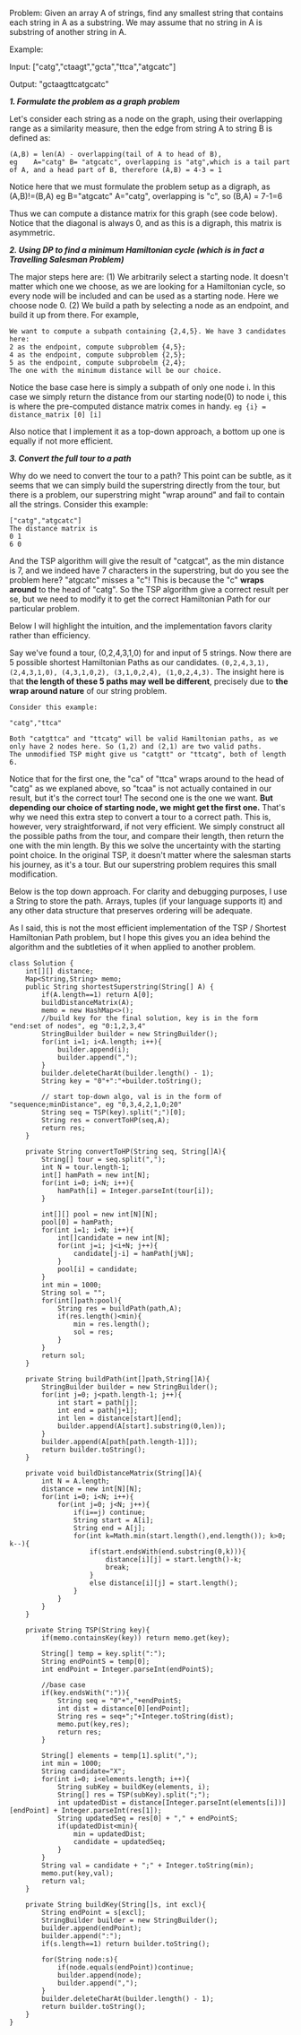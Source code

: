 Problem: Given an array A of strings, find any smallest string that contains each string in A as a substring. We may assume that no string in A is substring of another string in A.

Example:

Input: ["catg","ctaagt","gcta","ttca","atgcatc"]

Output: "gctaagttcatgcatc"

***1. Formulate the problem as a graph problem***

Let's consider each string as a node on the graph, using their overlapping range as a similarity measure, then the edge from string A to string B is defined as:
```
(A,B) = len(A) - overlapping(tail of A to head of B), 
eg    A="catg" B= "atgcatc", overlapping is "atg",which is a tail part of A, and a head part of B, therefore (A,B) = 4-3 = 1
```
Notice here that we must formulate the problem setup as a digraph, as (A,B)!=(B,A)
eg   B="atgcatc" A="catg", overlapping is "c", so (B,A) = 7-1=6

Thus we can compute a distance matrix for this graph (see code below). Notice that the diagonal is always 0, and as this is a digraph, this matrix is asymmetric.

***2. Using DP to find a minimum Hamiltonian cycle (which is in fact a Travelling Salesman Problem)***

The major steps here are:
(1) We arbitrarily select a starting node. It doesn't matter which one we choose, as we are looking for a Hamiltonian cycle, so every node will be included and can be used as a starting node. Here we choose node 0.
(2) We build a path by selecting a node as an endpoint, and build it up from there. For example,

```
We want to compute a subpath containing {2,4,5}. We have 3 candidates here:
2 as the endpoint, compute subproblem {4,5};
4 as the endpoint, compute subproblem {2,5};
5 as the endpoint, compute subprobelm {2,4};
The one with the minimum distance will be our choice.
```

Notice the base case here is simply a subpath of only one node i. In this case we simply return the distance from our starting node(0) to node i, this is where the pre-computed distance matrix comes in handy.
`eg {i} = distance_matrix [0] [i]`

Also notice that I implement it as a top-down approach, a bottom up one is equally if not more efficient.

***3. Convert the full tour to a path***

Why do we need to convert the tour to a path? This point can be subtle, as it seems that we can simply build the superstring directly from the tour, but there is a problem, our superstring might "wrap around" and fail to contain all the strings. Consider this example:

```
["catg","atgcatc"]
The distance matrix is
0 1
6 0
```

And the TSP algorithm will give the result of "catgcat", as the min distance is 7, and we indeed have 7 characters in the superstring, but do you see the problem here? "atgcatc" misses a "c"! This is because the "c" **wraps around** to the head of "catg". So the TSP algorithm give a correct result per se, but we need to modify it to get the correct Hamiltonian Path for our particular problem.

Below I will highlight the intuition, and the implementation favors clarity rather than efficiency.

Say we've found a tour, (0,2,4,3,1,0) for and input of 5 strings.
Now there are 5 possible shortest Hamiltonian Paths as our candidates.
`(0,2,4,3,1), (2,4,3,1,0), (4,3,1,0,2), (3,1,0,2,4), (1,0,2,4,3).`
The insight here is that **the length of these 5 paths may well be different**, precisely due to **the wrap around nature** of our string problem.

```
Consider this example:

"catg","ttca"

Both "catgttca" and "ttcatg" will be valid Hamiltonian paths, as we only have 2 nodes here. So (1,2) and (2,1) are two valid paths.
The unmodified TSP might give us "catgtt" or "ttcatg", both of length 6. 
```
Notice that for the first one, the "ca" of "ttca" wraps around to the head of "catg" as we explaned above, so "tcaa" is not actually contained in our result, but it's the correct tour! The second one is the one we want. **But depending our choice of starting node, we might get the first one.** That's why we need this extra step to convert a tour to a correct path.
This is, however, very straightforward, if not very efficient. We simply construct all the possible paths from the tour, and compare their length, then return the one with the min length. By this we solve the uncertainty with the starting point choice. In the original TSP, it doesn't matter where the salesman starts his journey, as it's a tour. But our superstring problem requires this small modification.

Below is the top down approach. For clarity and debugging purposes, I use a String to store the path. Arrays, tuples (if your language supports it) and any other data structure that preserves ordering will be adequate.

As I said, this is not the most efficient implementation of the TSP / Shortest Hamiltonian Path problem, but I hope this gives you an idea behind the algorithm and the subtleties of it when applied to another problem.

```
class Solution {
    int[][] distance;
    Map<String,String> memo;
    public String shortestSuperstring(String[] A) {
        if(A.length==1) return A[0];
        buildDistanceMatrix(A);
        memo = new HashMap<>();
        //build key for the final solution, key is in the form "end:set of nodes", eg "0:1,2,3,4"
        StringBuilder builder = new StringBuilder();
        for(int i=1; i<A.length; i++){
            builder.append(i);
            builder.append(",");
        }
        builder.deleteCharAt(builder.length() - 1);
        String key = "0"+":"+builder.toString();
        
        // start top-down algo, val is in the form of "sequence;minDistance", eg "0,3,4,2,1,0;20"
        String seq = TSP(key).split(";")[0];
        String res = convertToHP(seq,A);
        return res;
    }
    
    private String convertToHP(String seq, String[]A){
        String[] tour = seq.split(",");
        int N = tour.length-1;
        int[] hamPath = new int[N];
        for(int i=0; i<N; i++){
            hamPath[i] = Integer.parseInt(tour[i]);
        }
        
        int[][] pool = new int[N][N];
        pool[0] = hamPath;
        for(int i=1; i<N; i++){
            int[]candidate = new int[N];
            for(int j=i; j<i+N; j++){
                candidate[j-i] = hamPath[j%N];
            }
            pool[i] = candidate;
        }
        int min = 1000;
        String sol = "";
        for(int[]path:pool){
            String res = buildPath(path,A);
            if(res.length()<min){
                min = res.length();
                sol = res;
            }
        }
        return sol;
    }
    
    private String buildPath(int[]path,String[]A){
        StringBuilder builder = new StringBuilder();
        for(int j=0; j<path.length-1; j++){
            int start = path[j];
            int end = path[j+1];
            int len = distance[start][end];
            builder.append(A[start].substring(0,len));
        }
        builder.append(A[path[path.length-1]]);
        return builder.toString();
    }
    
    private void buildDistanceMatrix(String[]A){
        int N = A.length;
        distance = new int[N][N];
        for(int i=0; i<N; i++){
            for(int j=0; j<N; j++){
                if(i==j) continue;
                String start = A[i];
                String end = A[j];
                for(int k=Math.min(start.length(),end.length()); k>0; k--){
                    if(start.endsWith(end.substring(0,k))){
                        distance[i][j] = start.length()-k;
                        break;
                    }
                    else distance[i][j] = start.length();
                }
            }
        }
    }
    
    private String TSP(String key){
        if(memo.containsKey(key)) return memo.get(key);
        
        String[] temp = key.split(":");
        String endPointS = temp[0];
        int endPoint = Integer.parseInt(endPointS);
        
        //base case
        if(key.endsWith(":")){
            String seq = "0"+","+endPointS;
            int dist = distance[0][endPoint];
            String res = seq+";"+Integer.toString(dist);
            memo.put(key,res);
            return res;
        }
        
        String[] elements = temp[1].split(",");
        int min = 1000;
        String candidate="X";
        for(int i=0; i<elements.length; i++){
            String subKey = buildKey(elements, i);
            String[] res = TSP(subKey).split(";");
            int updatedDist = distance[Integer.parseInt(elements[i])][endPoint] + Integer.parseInt(res[1]);
            String updatedSeq = res[0] + "," + endPointS;
            if(updatedDist<min){
                min = updatedDist;
                candidate = updatedSeq;
            }
        }
        String val = candidate + ";" + Integer.toString(min);
        memo.put(key,val);
        return val;
    }
    
    private String buildKey(String[]s, int excl){
        String endPoint = s[excl];
        StringBuilder builder = new StringBuilder();
        builder.append(endPoint);
        builder.append(":");
        if(s.length==1) return builder.toString();
        
        for(String node:s){
            if(node.equals(endPoint))continue;
            builder.append(node);
            builder.append(",");
        }
        builder.deleteCharAt(builder.length() - 1);
        return builder.toString();
    }
}
```
